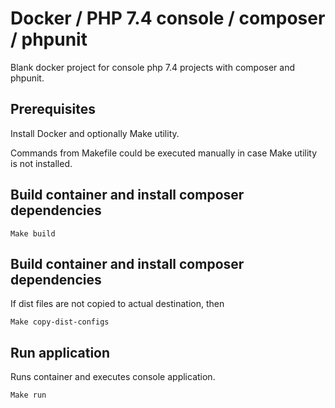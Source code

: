 # Docker / PHP 7.4 console / composer / phpunit 

Blank docker project for console php 7.4 projects with composer and phpunit.

## Prerequisites

Install Docker and optionally Make utility.

Commands from Makefile could be executed manually in case Make utility is not installed.

## Build container and install composer dependencies

    Make build

## Build container and install composer dependencies

If dist files are not copied to actual destination, then
    
    Make copy-dist-configs
        
## Run application

Runs container and executes console application.

    Make run